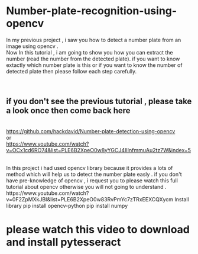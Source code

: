 # Number-plate-recognition-using-opencv
In my previous project  , i saw you how to detect a number plate from an image using opencv .<br>
Now In this tutorial , i am going to show you how you can extract the number (read the number from the detected plate). if you want to know extactly which number plate is this or if you want to know the number of detected plate then please follow each step carefully.

<br><h2>if you don't see the previous tutorial , please take a look once then come back here </h2>
<br>https://github.com/hackdavid/Number-plate-detection-using-opencv
<br>
or<br>
https://www.youtube.com/watch?v=OCx1cd6RO74&list=PLE6B2XpeO0w8yYGCJ4IIInfmmuAu2tz7W&index=5

<br>
In this project i had used opencv library because it provides a lots of method which will help us to detect the number plate easly .
if you don't have pre-knowledge of opencv , i request you to please watch this full tutorial about opencv otherwise you will not going to understand .
https://www.youtube.com/watch?v=0F2ZpMXkJBI&list=PLE6B2XpeO0w83RvPmYc7zTRxEEXCQXycm
Install library
pip install opencv-python
pip install numpy

<h1> please watch this video to download and install pytesseract </h1>


